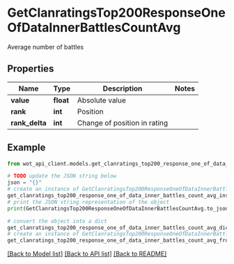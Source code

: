 # GetClanratingsTop200ResponseOneOfDataInnerBattlesCountAvg

Average number of battles

## Properties

Name | Type | Description | Notes
------------ | ------------- | ------------- | -------------
**value** | **float** | Absolute value | 
**rank** | **int** | Position | 
**rank_delta** | **int** | Change of position in rating | 

## Example

```python
from wot_api_client.models.get_clanratings_top200_response_one_of_data_inner_battles_count_avg import GetClanratingsTop200ResponseOneOfDataInnerBattlesCountAvg

# TODO update the JSON string below
json = "{}"
# create an instance of GetClanratingsTop200ResponseOneOfDataInnerBattlesCountAvg from a JSON string
get_clanratings_top200_response_one_of_data_inner_battles_count_avg_instance = GetClanratingsTop200ResponseOneOfDataInnerBattlesCountAvg.from_json(json)
# print the JSON string representation of the object
print(GetClanratingsTop200ResponseOneOfDataInnerBattlesCountAvg.to_json())

# convert the object into a dict
get_clanratings_top200_response_one_of_data_inner_battles_count_avg_dict = get_clanratings_top200_response_one_of_data_inner_battles_count_avg_instance.to_dict()
# create an instance of GetClanratingsTop200ResponseOneOfDataInnerBattlesCountAvg from a dict
get_clanratings_top200_response_one_of_data_inner_battles_count_avg_from_dict = GetClanratingsTop200ResponseOneOfDataInnerBattlesCountAvg.from_dict(get_clanratings_top200_response_one_of_data_inner_battles_count_avg_dict)
```
[[Back to Model list]](../README.md#documentation-for-models) [[Back to API list]](../README.md#documentation-for-api-endpoints) [[Back to README]](../README.md)


